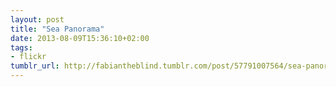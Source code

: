 ```yaml
---
layout: post
title: "Sea Panorama"
date: 2013-08-09T15:36:10+02:00
tags:
- flickr
tumblr_url: http://fabiantheblind.tumblr.com/post/57791007564/sea-panorama
---
```

